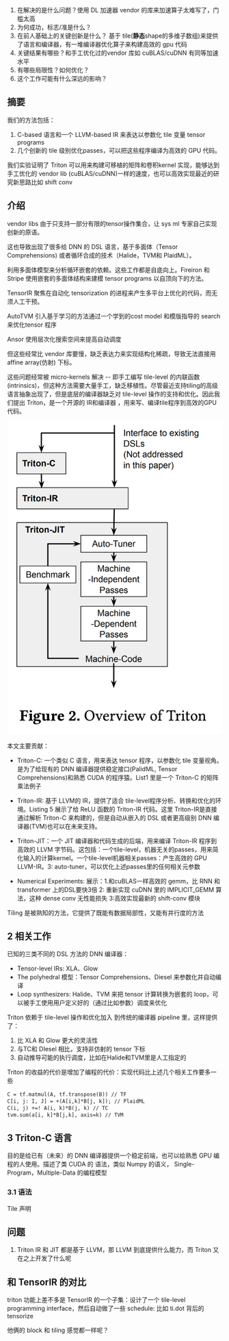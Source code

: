 1. 在解决的是什么问题？使用 DL 加速器 vendor 的库来加速算子太难写了，门槛太高
2. 为何成功，标志/准是什么？
3. 在前人基础上的关键创新是什么？ 基于 tile(**静态**shape的多维子数组)来提供了语言和编译器，有一堆编译器优化算子来构建高效的 gpu 代码
4. 关键结果有哪些？和手工优化过的vendor 库如 cuBLAS/cuDNN 有同等加速水平
5. 有哪些局限性？如何优化？
6. 这个工作可能有什么深远的影响？

## 摘要

我们的方法包括：

1. C-based 语言和一个 LLVM-based IR 来表达以参数化 tile 变量 tensor programs
2. 几个创新的 tile 级别优化passes，可以把这些程序编译为高效的 GPU 代码。

我们实验证明了 Triton 可以用来构建可移植的矩阵和卷积kernel 实现，能够达到手工优化的 vendor lib (cuBLAS/cuDNN)一样的速度，也可以高效实现最近的研究新思路比如 shift conv

## 介绍

vendor libs 由于只支持一部分有限的tensor操作集合，让 sys ml 专家自己实现创新的原语。

这也导致出现了很多给 DNN 的 DSL 语言，基于多面体（Tensor Comprehensions) 或者循环合成的技术（Halide，TVM和 PlaidML）。

利用多面体模型来分析循环嵌套的依赖。这些工作都是自底向上。Fireiron 和 Stripe 使用嵌套的多面体结构来建模 tensor programs 以自顶向下的方法。

TensorIR 聚焦在自动化 tensorization 的进程来产生多平台上优化的代码，而无须人工干预。

AutoTVM 引入基于学习的方法通过一个学到的cost model 和模版指导的 search 来优化tensor 程序

Ansor 使用层次化搜索空间来提高自动调度

但这些经常比 vendor 库要慢，缺乏表达力来实现结构化稀疏，导致无法直接用 affine array(仿射) 下标。

这些问题经常被 micro-kernels 解决 -- 即手工编写 tile-level 的内联函数(intrinsics)，但这种方法需要大量手工，缺乏移植性。尽管最近支持tiling的高级语言抽象出现了，但是底层的编译器缺乏对 tile-level 操作的支持和优化。因此我们提出 Triton，是一个开源的
IR和编译器 ，用来写、编译tile程序到高效的GPU代码。

![](imgs/triton-overview.png)

本文主要贡献：

* Triton-C: 一个类似 C 语言，用来表达 tensor 程序，以参数化 tile 变量视角。是为了给现有的 DNN 编译器提供稳定接口(PalidML, Tensor  Comprehensions)和熟悉 CUDA 的程序猿。List1 里是一个 Triton-C 的矩阵乘法例子

* Triton-IR: 基于 LLVM的 IR，提供了适合 tile-level程序分析、转换和优化的环境。Listing 5 展示了给 ReLU 函数的 Triton-IR 代码。这里 Triton-IR是直接通过解析 Triton-C 来构建的，但是自动从嵌入的 DSL 或者更高级别 DNN 编译器(TVM)也可以在未来支持。

* Triton-JIT：一个 JIT  编译器和代码生成的后端，用来编译 Triton-IR 程序到高效的 LLVM 字节码。这包括：一个tile-level，机器无关的passes，用来简化输入的计算kernel。一个tile-level机器相关passes：产生高效的 GPU LLVM-IR。3: auto-tuner，可以优化上述passes里的任何相关元参数

* Numerical Experiments: 展示：1.和cuBLAS一样高效的 gemm，比 RNN 和 transformer 上的DSL要快3倍 2: 重新实现 cuDNN 里的 IMPLICIT_GEMM 算法，这种 dense conv 无性能损失 3:高效实现最新的 shift-conv 模块

Tiling 是被熟知的方法，它提供了既能有数据局部性，又能有并行度的方法

## 2 相关工作

已知的三类不同的 DSL 方法的 DNN 编译器：
* Tensor-level IRs: XLA、Glow
* The polyhedral 模型：Tensor  Comprehensions、Diesel 来参数化并自动编译
* Loop synthesizers: Halide、TVM 来把 tensor 计算转换为嵌套的 loop，可以被手工使用用户定义好的（通过比如参数）调度来优化

Triton 依赖于 tile-level 操作和优化加入 到传统的编译器 pipeline 里，这样提供了：

1. 比 XLA 和 Glow 更大的灵活性
2. 与TC和 DIesel 相比，支持非仿射的 tensor 下标
3. 自动推导可能的执行调度，比如在Halide和TVM里是人工指定的

Triton 的收益的代价是增加了编程的代价：实现代码比上述几个相关工作要多一些

```
C = tf.matmul(A, tf.transpose(B)) // TF
C[i, j: I, J] = +(A[i,k]*B[j, k]); // PlaidML
C(i, j) +=! A(i, k)*B(j, k) // TC
tvm.sum(a[i, k]*B[j,k], axis=k) // TVM
```
## 3 Triton-C 语言
目的是给已有（未来）的 DNN 编译器提供一个稳定前端，也可以给熟悉 GPU 编程的人使用。描述了类 CUDA 的 语法，类似 Numpy 的语义， Single-Program，Multiple-Data 的编程模型

### 3.1 语法
Tile 声明

## 问题
1. Triton IR 和 JIT 都是基于 LLVM，那 LLVM 到底提供什么能力，而 Triton 又在之上开发了什么呢

## 和 TensorIR 的对比

triton 功能上差不多是 TensorIR 的一个子集：设计了一个 tile-level programming interface，然后自动做了一些 schedule: 比如 ti.dot 背后的 tensorize

他俩的 block 和 tiling 感觉都一样呢？

